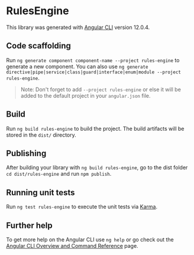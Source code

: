 # RulesEngine

This library was generated with [Angular CLI](https://github.com/angular/angular-cli) version 12.0.4.

## Code scaffolding

Run `ng generate component component-name --project rules-engine` to generate a new component. You can also use `ng generate directive|pipe|service|class|guard|interface|enum|module --project rules-engine`.
> Note: Don't forget to add `--project rules-engine` or else it will be added to the default project in your `angular.json` file. 

## Build

Run `ng build rules-engine` to build the project. The build artifacts will be stored in the `dist/` directory.

## Publishing

After building your library with `ng build rules-engine`, go to the dist folder `cd dist/rules-engine` and run `npm publish`.

## Running unit tests

Run `ng test rules-engine` to execute the unit tests via [Karma](https://karma-runner.github.io).

## Further help

To get more help on the Angular CLI use `ng help` or go check out the [Angular CLI Overview and Command Reference](https://angular.io/cli) page.
